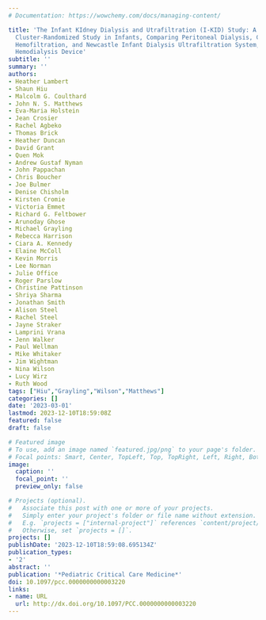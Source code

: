 ```yaml
---
# Documentation: https://wowchemy.com/docs/managing-content/

title: 'The Infant KIdney Dialysis and Utrafiltration (I-KID) Study: A Stepped-Wedge
  Cluster-Randomized Study in Infants, Comparing Peritoneal Dialysis, Continuous Venovenous
  Hemofiltration, and Newcastle Infant Dialysis Ultrafiltration System, a Novel Infant
  Hemodialysis Device'
subtitle: ''
summary: ''
authors:
- Heather Lambert
- Shaun Hiu
- Malcolm G. Coulthard
- John N. S. Matthews
- Eva-Maria Holstein
- Jean Crosier
- Rachel Agbeko
- Thomas Brick
- Heather Duncan
- David Grant
- Quen Mok
- Andrew Gustaf Nyman
- John Pappachan
- Chris Boucher
- Joe Bulmer
- Denise Chisholm
- Kirsten Cromie
- Victoria Emmet
- Richard G. Feltbower
- Arunoday Ghose
- Michael Grayling
- Rebecca Harrison
- Ciara A. Kennedy
- Elaine McColl
- Kevin Morris
- Lee Norman
- Julie Office
- Roger Parslow
- Christine Pattinson
- Shriya Sharma
- Jonathan Smith
- Alison Steel
- Rachel Steel
- Jayne Straker
- Lamprini Vrana
- Jenn Walker
- Paul Wellman
- Mike Whitaker
- Jim Wightman
- Nina Wilson
- Lucy Wirz
- Ruth Wood
tags: ["Hiu","Grayling","Wilson","Matthews"]
categories: []
date: '2023-03-01'
lastmod: 2023-12-10T18:59:08Z
featured: false
draft: false

# Featured image
# To use, add an image named `featured.jpg/png` to your page's folder.
# Focal points: Smart, Center, TopLeft, Top, TopRight, Left, Right, BottomLeft, Bottom, BottomRight.
image:
  caption: ''
  focal_point: ''
  preview_only: false

# Projects (optional).
#   Associate this post with one or more of your projects.
#   Simply enter your project's folder or file name without extension.
#   E.g. `projects = ["internal-project"]` references `content/project/deep-learning/index.md`.
#   Otherwise, set `projects = []`.
projects: []
publishDate: '2023-12-10T18:59:08.695134Z'
publication_types:
- '2'
abstract: ''
publication: '*Pediatric Critical Care Medicine*'
doi: 10.1097/pcc.0000000000003220
links:
- name: URL
  url: http://dx.doi.org/10.1097/PCC.0000000000003220
---
```

